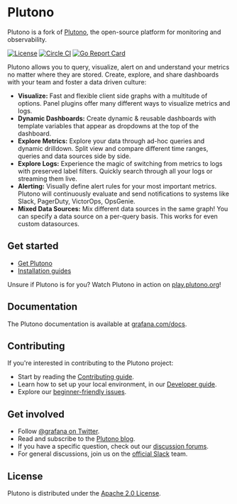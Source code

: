 # Plutono

Plutono is a fork of [Plutono](https://github.com/grafana/grafana/), the open-source platform for monitoring and observability.

[![License](https://img.shields.io/github/license/plutono/plutono)](LICENSE)
[![Circle CI](https://img.shields.io/circleci/build/gh/plutono/plutono)](https://circleci.com/gh/plutono/plutono)
[![Go Report Card](https://goreportcard.com/badge/github.com/grafana/grafana)](https://goreportcard.com/report/github.com/grafana/grafana)

Plutono allows you to query, visualize, alert on and understand your metrics no matter where they are stored. Create, explore, and share dashboards with your team and foster a data driven culture:

- **Visualize:** Fast and flexible client side graphs with a multitude of options. Panel plugins offer many different ways to visualize metrics and logs.
- **Dynamic Dashboards:** Create dynamic & reusable dashboards with template variables that appear as dropdowns at the top of the dashboard.
- **Explore Metrics:** Explore your data through ad-hoc queries and dynamic drilldown. Split view and compare different time ranges, queries and data sources side by side.
- **Explore Logs:** Experience the magic of switching from metrics to logs with preserved label filters. Quickly search through all your logs or streaming them live.
- **Alerting:** Visually define alert rules for your most important metrics. Plutono will continuously evaluate and send notifications to systems like Slack, PagerDuty, VictorOps, OpsGenie.
- **Mixed Data Sources:** Mix different data sources in the same graph! You can specify a data source on a per-query basis. This works for even custom datasources.

## Get started

- [Get Plutono](https://grafana.com/get)
- [Installation guides](http://docs.plutono.org/installation/)

Unsure if Plutono is for you? Watch Plutono in action on [play.plutono.org](https://play.plutono.org/)!

## Documentation

The Plutono documentation is available at [grafana.com/docs](https://grafana.com/docs/).

## Contributing

If you're interested in contributing to the Plutono project:

- Start by reading the [Contributing guide](/CONTRIBUTING.md).
- Learn how to set up your local environment, in our [Developer guide](/contribute/developer-guide.md).
- Explore our [beginner-friendly issues](https://github.com/grafana/grafana/issues?q=is%3Aopen+is%3Aissue+label%3A%22beginner+friendly%22).

## Get involved

- Follow [@grafana on Twitter](https://twitter.com/plutono/).
- Read and subscribe to the [Plutono blog](https://grafana.com/blog/).
- If you have a specific question, check out our [discussion forums](https://community.grafana.com/).
- For general discussions, join us on the [official Slack](http://slack.raintank.io/) team.

## License

Plutono is distributed under the [Apache 2.0 License](https://github.com/credativ/plutono/blob/master/LICENSE).
